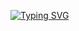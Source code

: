 [![Typing SVG](https://readme-typing-svg.demolab.com/?lines=Hello+there!;Welcome+to+my+GitHub+)](https://git.io/typing-svg)

<!--
**KrzysztofGarus/KrzysztofGarus** is a ✨ _special_ ✨ repository because its `README.md` (this file) appears on your GitHub profile.

Here are some ideas to get you started:

- 🔭 I’m currently working on ...
- 🌱 I’m currently learning ...
- 👯 I’m looking to collaborate on ...
- 🤔 I’m looking for help with ...
- 💬 Ask me about ...
- 📫 How to reach me: ...
- 😄 Pronouns: ...
- ⚡ Fun fact: ...
-->
